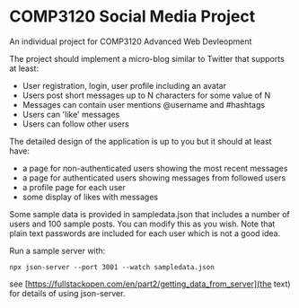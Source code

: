 # COMP3120 Social Media Project

An individual project for COMP3120 Advanced Web Devleopment

The project should implement a micro-blog similar to Twitter that supports at least:

* User registration, login, user profile including an avatar
* Users post short messages up to N characters for some value of N
* Messages can contain user mentions @username and #hashtags 
* Users can 'like' messages
* Users can follow other users

The detailed design of the application is up to you but it should at least have:

* a page for non-authenticated users showing the most recent messages
* a page for authenticated users showing messages from followed users
* a profile page for each user
* some display of likes with messages

Some sample data is provided in sampledata.json that includes a number of users
and 100 sample posts.  You can modify this as you wish. Note that plain text
passwords are included for each user which is not a good idea.

Run a sample server with:

```
npx json-server --port 3001 --watch sampledata.json 
```

see [https://fullstackopen.com/en/part2/getting_data_from_server](the text) for details of using json-server.

